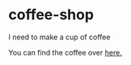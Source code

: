 # coffee-shop

I need to make a cup of coffee

You can find the coffee over [here.](black-coffee.md)
